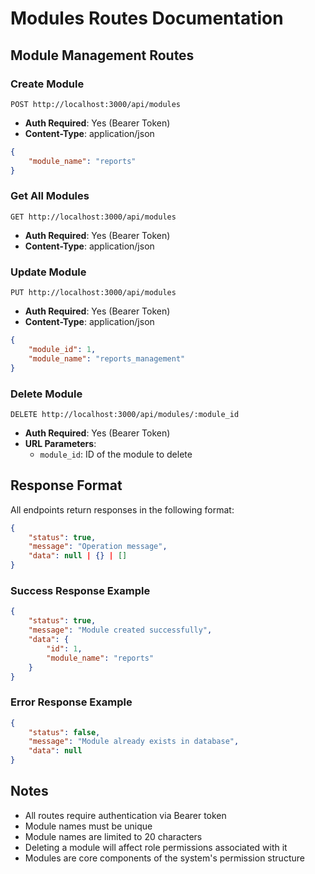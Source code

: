 # Modules Routes Documentation

## Module Management Routes

### Create Module
```http
POST http://localhost:3000/api/modules
```
- **Auth Required**: Yes (Bearer Token)
- **Content-Type**: application/json
```json
{
    "module_name": "reports"
}
```

### Get All Modules
```http
GET http://localhost:3000/api/modules
```
- **Auth Required**: Yes (Bearer Token)
- **Content-Type**: application/json

### Update Module
```http
PUT http://localhost:3000/api/modules
```
- **Auth Required**: Yes (Bearer Token)
- **Content-Type**: application/json
```json
{
    "module_id": 1,
    "module_name": "reports_management"
}
```

### Delete Module
```http
DELETE http://localhost:3000/api/modules/:module_id
```
- **Auth Required**: Yes (Bearer Token)
- **URL Parameters**: 
  - `module_id`: ID of the module to delete

## Response Format
All endpoints return responses in the following format:
```json
{
    "status": true,
    "message": "Operation message",
    "data": null | {} | []
}
```

### Success Response Example
```json
{
    "status": true,
    "message": "Module created successfully",
    "data": {
        "id": 1,
        "module_name": "reports"
    }
}
```

### Error Response Example
```json
{
    "status": false,
    "message": "Module already exists in database",
    "data": null
}
```

## Notes
- All routes require authentication via Bearer token
- Module names must be unique
- Module names are limited to 20 characters
- Deleting a module will affect role permissions associated with it
- Modules are core components of the system's permission structure
